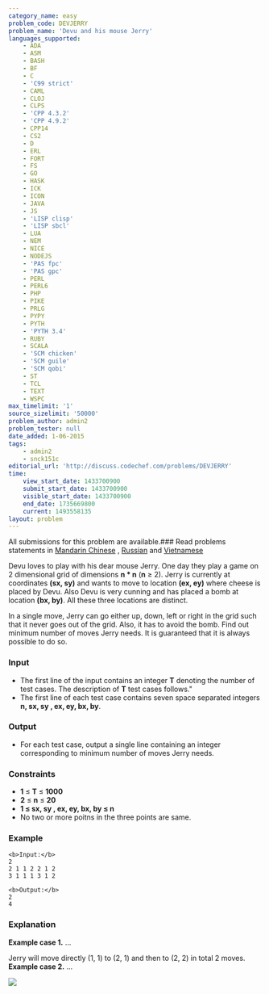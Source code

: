 ```yaml
---
category_name: easy
problem_code: DEVJERRY
problem_name: 'Devu and his mouse Jerry'
languages_supported:
    - ADA
    - ASM
    - BASH
    - BF
    - C
    - 'C99 strict'
    - CAML
    - CLOJ
    - CLPS
    - 'CPP 4.3.2'
    - 'CPP 4.9.2'
    - CPP14
    - CS2
    - D
    - ERL
    - FORT
    - FS
    - GO
    - HASK
    - ICK
    - ICON
    - JAVA
    - JS
    - 'LISP clisp'
    - 'LISP sbcl'
    - LUA
    - NEM
    - NICE
    - NODEJS
    - 'PAS fpc'
    - 'PAS gpc'
    - PERL
    - PERL6
    - PHP
    - PIKE
    - PRLG
    - PYPY
    - PYTH
    - 'PYTH 3.4'
    - RUBY
    - SCALA
    - 'SCM chicken'
    - 'SCM guile'
    - 'SCM qobi'
    - ST
    - TCL
    - TEXT
    - WSPC
max_timelimit: '1'
source_sizelimit: '50000'
problem_author: admin2
problem_tester: null
date_added: 1-06-2015
tags:
    - admin2
    - snck151c
editorial_url: 'http://discuss.codechef.com/problems/DEVJERRY'
time:
    view_start_date: 1433700900
    submit_start_date: 1433700900
    visible_start_date: 1433700900
    end_date: 1735669800
    current: 1493558135
layout: problem
---
```

All submissions for this problem are available.###  Read problems statements in [Mandarin Chinese](http://www.codechef.com/download/translated/SNCK151C/mandarin/DEVJERRY.pdf) , [Russian](http://www.codechef.com/download/translated/SNCK151C/russian/DEVJERRY.pdf) and [Vietnamese](http://www.codechef.com/download/translated/SNCK151C/vietnamese/DEVJERRY.pdf)

Devu loves to play with his dear mouse Jerry. One day they play a game on 2 dimensional grid of dimensions **n \* n** (**n** ≥ 2). Jerry is currently at coordinates **(sx, sy)** and wants to move to location **(ex, ey)** where cheese is placed by Devu. Also Devu is very cunning and has placed a bomb at location **(bx, by)**. All these three locations are distinct.

In a single move, Jerry can go either up, down, left or right in the grid such that it never goes out of the grid. Also, it has to avoid the bomb. Find out minimum number of moves Jerry needs. It is guaranteed that it is always possible to do so.

### Input

- The first line of the input contains an integer **T** denoting the number of test cases. The description of **T** test cases follows."
- The first line of each test case contains seven space separated integers **n, sx, sy , ex, ey, bx, by**.

### Output

- For each test case, output a single line containing an integer corresponding to minimum number of moves Jerry needs.

### Constraints

- **1** ≤ **T** ≤ **1000**
- **2** ≤ **n** ≤ **20**
- **1 ≤ sx, sy , ex, ey, bx, by ≤ n**
- No two or more poitns in the three points are same.

### Example

```
<b>Input:</b>
2
2 1 1 2 2 1 2
3 1 1 1 3 1 2

<b>Output:</b>
2
4

```
### Explanation

**Example case 1.** ...

Jerry will move directly (1, 1) to (2, 1) and then to (2, 2) in total 2 moves. **Example case 2.** ...

![](http://discuss.codechef.com/upfiles/jerry_grid.png)